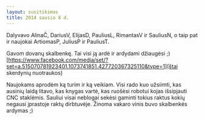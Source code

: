 ```yaml
---
layout: susitikimas
title: 2014 sausio 8 d.
---
```

Dalyvavo AlinaČ, DariusV, ElijasD, PauliusL, RimantasV ir SauliusN,
o taip pat ir naujokai ArtiomasP, JuliusP ir PauliusT.


Gavom dovanų skalbenkę. Tai visi ją ardė ir ardydami džiaugėsi ;)
[https://www.facebook.com/media/set/?set=a.515070781923401.1073741851.427720367325110&type=1](štai skerdynių nuotraukos)

Naujokams aprodėm ką turim ir ką veikiam. Visi rado kuo užsiimti,
kas ausinių laidą litavo, kas knygas vartė, kas ruošėsi robotui kojas
išsipjauti CNC staklėmis.
Sauliui visai neblogai sekėsi gaminti tokius raktus kokių negausi įprastoje raktų dirbtuvėje.
Žinoma vakaro vinis buvo skalbenkės ardymas ;)


